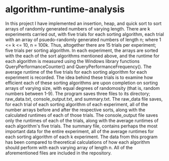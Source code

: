 algorithm-runtime-analysis
==========================

In this project I have implemented an insertion, heap, and quick sort to sort arrays of randomly generated numbers of varying length. There are k experiments carried out, with five trials for each sorting algorithm, each trial with an array of psuedo-randomly generated numbers of length n; where 1 &lt;= k &lt;= 10, n = 100k. Thus, altogether there are 15 trials per experiment; five trials per sorting algorithm. In each experiment, the arrays are sorted with the each of the sort algorithms mentioned above, and the runtime for each algorithm is measured using the Windows library functions QueryPerformanceCounter() and QueryPerformanceFrequency(). The average runtime of the five trials for each sorting algorithm for each experiment is recorded. The idea behind these trials is to examine how efficient each of these sorting algorithms are upon completion on sorting arrays of varying size, with equal degrees of randomosity (that is, random numbers between 1-9).   The program saves three files to its directory; raw_data.txt, console_output.txt, and summary.txt. The raw_data file saves, for each trial of each sorting algorithm of each experiment, all of the number arrays before and after the respective sorts, along with the calculated runtimes of each of those trials. The console_output file saves only the runtimes of each of the trials, along with the average runtimes of each algorithm's five trials. The summary file, contains perhaps the most important data for the entire experiment, all of the average runtimes for each sorting algorithm of each k experiment.   The data from this program has been compared to theoretical calculations of how each algorithm should perform with each varying array of length n. All of the aforementioned files are included in the repository. 

